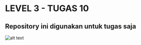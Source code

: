 # LEVEL 3 - TUGAS 10

## Repository ini digunakan untuk tugas saja

![alt text](https://github.com/izzy25/tugas10/blob/master/images/image1.png?raw=true)
